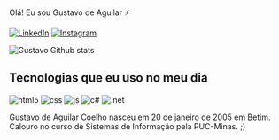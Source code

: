  Olá! Eu sou Gustavo de Aguilar ⚡


[![LinkedIn](https://img.shields.io/badge/LinkedIn-0077B5?style=for-the-badge&logo=linkedin&logoColor=white)](https://www.linkedin.com/in/gustavo-de-aguilar-coelho-353bb8304/?trk=opento_sprofile_details)
[![Instagram](https://img.shields.io/badge/Instagram-E4405F?style=for-the-badge&logo=instagram&logoColor=white)](https://www.instagram.com/ogustaz?igsh=MW52aXV0MWZnc3QzOA%3D%3D&utm_source=qr)


![Gustavo Github stats](https://github-readme-stats.vercel.app/api?username=GustaGhoost&show_icons=true&theme=synthwave&count_private=true)

## Tecnologias que eu uso no meu dia

<div style="display: inline_block">
  <img align="center" alt="html5" src="https://img.shields.io/badge/HTML5-E34F26?style=for-the-badge&logo=html5&logoColor=white" />
  <img align="center" alt="css" src="https://img.shields.io/badge/CSS3-1572B6?style=for-the-badge&logo=css3&logoColor=white" />
  <img align="center" alt="js" src="https://img.shields.io/badge/JavaScript-F7DF1E?style=for-the-badge&logo=javascript&logoColor=black" />
  <img align="center" alt="c#" src="https://img.shields.io/badge/C%23-239120?style=for-the-badge&logo=c-sharp&logoColor=white"/>
  <img align="center" alt=".net" src="https://img.shields.io/badge/.NET-5C2D91?style=for-the-badge&logo=.net&logoColor=white"/><br/>
  <p></p>


Gustavo de Aguilar Coelho nasceu em 20 de janeiro de 2005 em Betim.
Calouro no curso de Sistemas de Informação pela PUC-Minas. ;)


